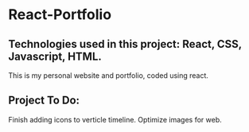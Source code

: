 # React-Portfolio
## Technologies used in this project: React, CSS, Javascript, HTML.
This is my personal website and portfolio, coded using react.

## Project To Do: 
Finish adding icons to verticle timeline.
Optimize images for web. 
